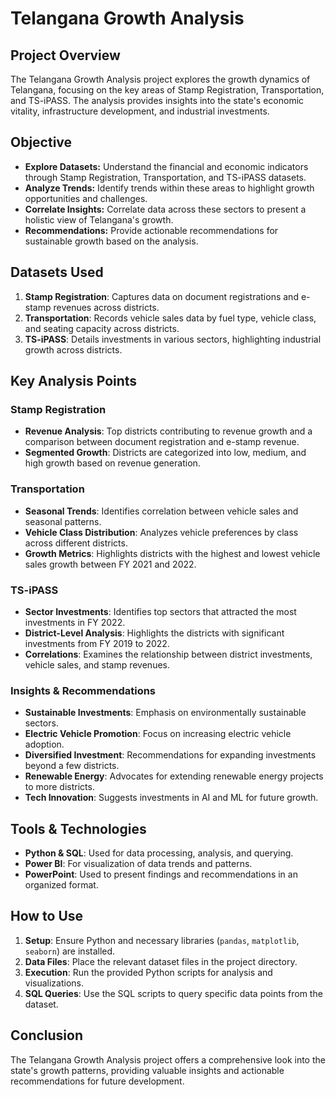 # Telangana Growth Analysis

## Project Overview

The Telangana Growth Analysis project explores the growth dynamics of Telangana, focusing on the key areas of Stamp Registration, Transportation, and TS-iPASS. The analysis provides insights into the state's economic vitality, infrastructure development, and industrial investments.

## Objective

- **Explore Datasets:** Understand the financial and economic indicators through Stamp Registration, Transportation, and TS-iPASS datasets.
- **Analyze Trends:** Identify trends within these areas to highlight growth opportunities and challenges.
- **Correlate Insights:** Correlate data across these sectors to present a holistic view of Telangana's growth.
- **Recommendations:** Provide actionable recommendations for sustainable growth based on the analysis.

## Datasets Used

1. **Stamp Registration**: Captures data on document registrations and e-stamp revenues across districts.
2. **Transportation**: Records vehicle sales data by fuel type, vehicle class, and seating capacity across districts.
3. **TS-iPASS**: Details investments in various sectors, highlighting industrial growth across districts.

## Key Analysis Points

### Stamp Registration
- **Revenue Analysis**: Top districts contributing to revenue growth and a comparison between document registration and e-stamp revenue.
- **Segmented Growth**: Districts are categorized into low, medium, and high growth based on revenue generation.

### Transportation
- **Seasonal Trends**: Identifies correlation between vehicle sales and seasonal patterns.
- **Vehicle Class Distribution**: Analyzes vehicle preferences by class across different districts.
- **Growth Metrics**: Highlights districts with the highest and lowest vehicle sales growth between FY 2021 and 2022.

### TS-iPASS
- **Sector Investments**: Identifies top sectors that attracted the most investments in FY 2022.
- **District-Level Analysis**: Highlights the districts with significant investments from FY 2019 to 2022.
- **Correlations**: Examines the relationship between district investments, vehicle sales, and stamp revenues.

### Insights & Recommendations
- **Sustainable Investments**: Emphasis on environmentally sustainable sectors.
- **Electric Vehicle Promotion**: Focus on increasing electric vehicle adoption.
- **Diversified Investment**: Recommendations for expanding investments beyond a few districts.
- **Renewable Energy**: Advocates for extending renewable energy projects to more districts.
- **Tech Innovation**: Suggests investments in AI and ML for future growth.

## Tools & Technologies

- **Python & SQL**: Used for data processing, analysis, and querying.
- **Power BI**: For visualization of data trends and patterns.
- **PowerPoint**: Used to present findings and recommendations in an organized format.

## How to Use

1. **Setup**: Ensure Python and necessary libraries (`pandas`, `matplotlib`, `seaborn`) are installed.
2. **Data Files**: Place the relevant dataset files in the project directory.
3. **Execution**: Run the provided Python scripts for analysis and visualizations.
4. **SQL Queries**: Use the SQL scripts to query specific data points from the dataset.

## Conclusion

The Telangana Growth Analysis project offers a comprehensive look into the state's growth patterns, providing valuable insights and actionable recommendations for future development.